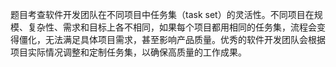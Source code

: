 题目考查软件开发团队在不同项目中任务集（task set）的灵活性。不同项目在规模、复杂性、需求和目标上各不相同，如果每个项目都用相同的任务集，流程会变得僵化，无法满足具体项目需求，甚至影响产品质量。优秀的软件开发团队会根据项目实际情况调整和定制任务集，以确保高质量的工作成果。
